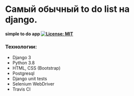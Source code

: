# Самый обычный to do list на django.

#### simple to do app [![License: MIT](https://img.shields.io/badge/License-MIT-green.svg)](https://github.com/MisterLenivec/django_simple_todo_app/blob/master/LICENSE)

### Технологии:
- Django 3
- Python 3.8
- HTML, CSS (Bootstrap)
- Postgresql
- Django unit tests
- Selenium WebDriver
- Travis CI
